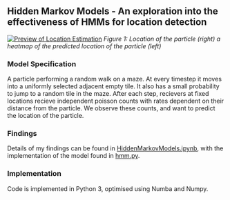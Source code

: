 ## Hidden Markov Models - An exploration into the effectiveness of HMMs for location detection
[![Preview of Location Estimation](https://i.gyazo.com/ce90b5119f19df33d90261bf0af36b74.gif)](https://gyazo.com/ce90b5119f19df33d90261bf0af36b74)
*Figure 1: Location of the particle (right) 
a heatmap of the predicted location of the particle (left)*

### Model Specification

A particle performing a random walk on a maze. At every timestep it moves into a uniformly selected adjacent empty tile. It also has a small probability to jump to a random tile in the maze. After each step, recievers at fixed locations recieve independent poisson counts with rates dependent on their distance from the particle. We observe these counts, and want to predict the location of the particle.

### Findings

Details of my findings can be found in [HiddenMarkovModels.ipynb](https://github.com/DMarke99/Machine-Learning-Gym/blob/master/Hidden%20Markov%20Model/HiddenMarkovModels.ipynb), with the implementation of the model found in [hmm.py](https://github.com/DMarke99/Machine-Learning-Gym/blob/master/Hidden%20Markov%20Model/hmm.py).

### Implementation

Code is implemented in Python 3, optimised using Numba and Numpy.
